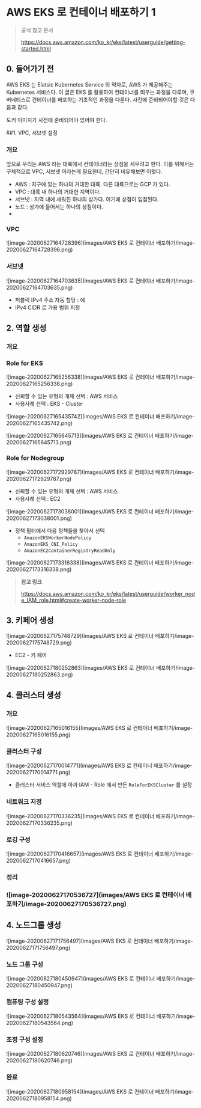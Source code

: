 

# AWS EKS 로 컨테이너 배포하기 1



>  공식 참고 문서 
>
> https://docs.aws.amazon.com/ko_kr/eks/latest/userguide/getting-started.html



## 0. 들어가기 전

AWS EKS 는 Elatsic Kubernetes Service 의 약자로, AWS 가 제공해주는 Kubernetes 서비스다.
이 글은 EKS 를 활용하여 컨테이너를 띄우는 과정을 다루며, 쿠버네티스로 컨테이너를 배포하는 기초적인 과정을 다룬다.
사전에 준비되어야할 것은 다음과 같다.

도커 이미지가 사전에 준비되어야 있어야 한다.



##1. VPC, 서브넷 설정

### 개요

앞으로 우리는 AWS 라는 대륙에서 컨테이너라는 상점을 세우려고 한다.
이를 위해서는 구체적으로 VPC, 서브넷 이라는게 필요한데, 간단히 비유해보면 이렇다.

- AWS : 지구에 있는 하나의 거대한 대륙. 다른 대륙으로는 GCP 가 있다.
- VPC : 대륙 내 하나의 거대한 지역이다.
- 서브넷 : 지역 내에 세워진 하나의 상가다. 여기에 상점이 입점된다.
- 노드 : 상가에 들어서는 하나의 상점이다. 
- 

### VPC

![image-20200627164728396](images/AWS EKS 로 컨테이너 배포하기/image-20200627164728396.png)



### 서브넷

![image-20200627164703635](images/AWS EKS 로 컨테이너 배포하기/image-20200627164703635.png)



- 퍼블릭 IPv4 주소 자동 할당 : 예
- IPv4 CIDR 로 가용 범위 지정



## 2. 역할 생성

### 개요





### Role for EKS

![image-20200627165256338](images/AWS EKS 로 컨테이너 배포하기/image-20200627165256338.png)

- 신뢰할 수 있는 유형의 개체 선택 : AWS 서비스
- 사용사례 선택 : EKS - Cluster



![image-20200627165435742](images/AWS EKS 로 컨테이너 배포하기/image-20200627165435742.png)



![image-20200627165645713](images/AWS EKS 로 컨테이너 배포하기/image-20200627165645713.png)



### Role for Nodegroup

![image-20200627172929787](images/AWS EKS 로 컨테이너 배포하기/image-20200627172929787.png)

- 신뢰할 수 있는 유형의 개체 선택 : AWS 서비스
- 사용사례 선택 : EC2



![image-20200627173038001](images/AWS EKS 로 컨테이너 배포하기/image-20200627173038001.png)

- 정책 필터에서 다음 정책들을 찾아서 선택
    - `AmazonEKSWorkerNodePolicy`
    - `AmazonEKS_CNI_Policy`
    - `AmazonEC2ContainerRegistryReadOnly`



![image-20200627173316338](images/AWS EKS 로 컨테이너 배포하기/image-20200627173316338.png)





> **참고 링크**
>
> https://docs.aws.amazon.com/ko_kr/eks/latest/userguide/worker_node_IAM_role.html#create-worker-node-role



## 3. 키페어 생성

![image-20200627175748729](images/AWS EKS 로 컨테이너 배포하기/image-20200627175748729.png)

- EC2 - 키 페어



![image-20200627180252863](images/AWS EKS 로 컨테이너 배포하기/image-20200627180252863.png)



## 4. 클러스터 생성

### 개요



![image-20200627165016155](images/AWS EKS 로 컨테이너 배포하기/image-20200627165016155.png)



### 클러스터 구성

![image-20200627170014771](images/AWS EKS 로 컨테이너 배포하기/image-20200627170014771.png)

- 클러스터 서비스 역할에 아까 IAM - Role 에서 만든 `RoleForEKSCluster` 를 설정



### 네트워크 지정

![image-20200627170336235](images/AWS EKS 로 컨테이너 배포하기/image-20200627170336235.png)



### 로깅 구성

![image-20200627170416657](images/AWS EKS 로 컨테이너 배포하기/image-20200627170416657.png)



### 정리

### ![image-20200627170536727](images/AWS EKS 로 컨테이너 배포하기/image-20200627170536727.png)



## 4. 노드그룹 생성

![image-20200627171756497](images/AWS EKS 로 컨테이너 배포하기/image-20200627171756497.png)



###  노드 그룹 구성

![image-20200627180450947](images/AWS EKS 로 컨테이너 배포하기/image-20200627180450947.png)



### 컴퓨팅 구성 설정

![image-20200627180543564](images/AWS EKS 로 컨테이너 배포하기/image-20200627180543564.png)



### 조정 구성 설정

![image-20200627180620746](images/AWS EKS 로 컨테이너 배포하기/image-20200627180620746.png)



### 완료

![image-20200627180958154](images/AWS EKS 로 컨테이너 배포하기/image-20200627180958154.png)

